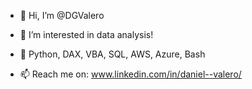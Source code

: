 - 👋 Hi, I’m @DGValero
- 👀 I’m interested in data analysis!
- 📜 Python, DAX, VBA, SQL, AWS, Azure, Bash

- 📫 Reach me on: www.linkedin.com/in/daniel--valero/

<!---
DGValero/DGValero is a ✨ special ✨ repository because its `README.md` (this file) appears on your GitHub profile.
You can click the Preview link to take a look at your changes.
- 🌱 I’m currently learning ...
- 💞️ I’m looking to collaborate on ...
--->
